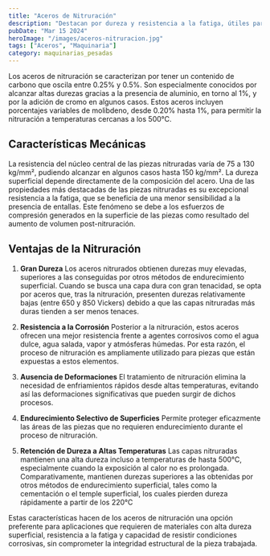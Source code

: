 ```yaml
---
title: "Aceros de Nitruración"
description: "Destacan por dureza y resistencia a la fatiga, útiles para aplicaciones exigentes, mantienen propiedades hasta 500°C"
pubDate: "Mar 15 2024"
heroImage: "/images/aceros-nitruracion.jpg"
tags: ["Aceros", "Maquinaria"]
category: maquinarias_pesadas
---
```


Los aceros de nitruración se caracterizan por tener un contenido de carbono que oscila entre 0.25% y 0.5%. Son especialmente conocidos por alcanzar altas durezas gracias a la presencia de aluminio, en torno al 1%, y por la adición de cromo en algunos casos. Estos aceros incluyen porcentajes variables de molibdeno, desde 0.20% hasta 1%, para permitir la nitruración a temperaturas cercanas a los 500°C​​.

## Características Mecánicas

La resistencia del núcleo central de las piezas nitruradas varía de 75 a 130 kg/mm², pudiendo alcanzar en algunos casos hasta 150 kg/mm². La dureza superficial depende directamente de la composición del acero. Una de las propiedades más destacadas de las piezas nitruradas es su excepcional resistencia a la fatiga, que se beneficia de una menor sensibilidad a la presencia de entallas. Este fenómeno se debe a los esfuerzos de compresión generados en la superficie de las piezas como resultado del aumento de volumen post-nitruración​​.

## Ventajas de la Nitruración

1.  **Gran Dureza**
    Los aceros nitrurados obtienen durezas muy elevadas, superiores a las conseguidas por otros métodos de endurecimiento superficial. Cuando se busca una capa dura con gran tenacidad, se opta por aceros que, tras la nitruración, presenten durezas relativamente bajas (entre 650 y 850 Vickers) debido a que las capas nitruradas más duras tienden a ser menos tenaces​​.
2.  **Resistencia a la Corrosión**
    Posterior a la nitruración, estos aceros ofrecen una mejor resistencia frente a agentes corrosivos como el agua dulce, agua salada, vapor y atmósferas húmedas. Por esta razón, el proceso de nitruración es ampliamente utilizado para piezas que están expuestas a estos elementos​​.

3.  **Ausencia de Deformaciones**
    El tratamiento de nitruración elimina la necesidad de enfriamientos rápidos desde altas temperaturas, evitando así las deformaciones significativas que pueden surgir de dichos procesos​​.

4.  **Endurecimiento Selectivo de Superficies**
    Permite proteger eficazmente las áreas de las piezas que no requieren endurecimiento durante el proceso de nitruración​​.

5.  **Retención de Dureza a Altas Temperaturas**
    Las capas nitruradas mantienen una alta dureza incluso a temperaturas de hasta 500°C, especialmente cuando la exposición al calor no es prolongada. Comparativamente, mantienen durezas superiores a las obtenidas por otros métodos de endurecimiento superficial, tales como la cementación o el temple superficial, los cuales pierden dureza rápidamente a partir de los 220°C​​

Estas características hacen de los aceros de nitruración una opción preferente para aplicaciones que requieren de materiales con alta dureza superficial, resistencia a la fatiga y capacidad de resistir condiciones corrosivas, sin comprometer la integridad estructural de la pieza trabajada.

